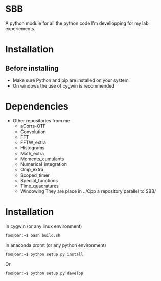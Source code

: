 # SBB
A python module for all the python code I'm devellopping for my lab experiements.

# Installation
## Before installing
- Make sure Python and pip are installed on your system
- On windows the use of cygwin is recommended

# Dependencies
- Other repositories from me
  - aCorrs-OTF
  - Convolution
  - FFT
  - FFTW_extra
  - Histograms
  - Math_extra
  - Moments_cumulants
  - Numerical_integration
  - Omp_extra
  - Scoped_timer
  - Special_functions
  - Time_quadratures
  - Windowing
They are place in ../Cpp a repository parallel to SBB/

# Installation
In cygwin (or any linux environment)
```console
foo@bar:~$ bash build.sh
```
In anaconda promt (or any python environment)
```console
foo@bar:~$ python setup.py install
```
Or 
```console
foo@bar:~$ python setup.py develop
```
